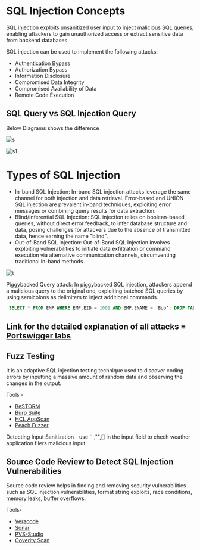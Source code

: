 # SQL Injection Concepts

SQL injection exploits unsanitized user input to inject malicious SQL queries, enabling attackers to gain unauthorized access or extract sensitive data from backend databases.

SQL injection can be used to implement the following attacks:

+ Authentication Bypass
+ Authorization Bypass
+ Information Disclosure
+ Compromised Data Integrity
+ Compromised Availability of Data
+ Remote Code Execution

## SQL Query vs SQL Injection Query

Below Diagrams shows the difference

![s](https://github.com/kr1shna02/CEH-v12/assets/117007783/574e03e7-70dc-4172-8b99-6f97a40d8fb1)

![s1](https://github.com/kr1shna02/CEH-v12/assets/117007783/56c15573-0295-4a0d-8923-6d070df1e2e2)

# Types of SQL Injection

+  In-band SQL Injection:
In-band SQL injection attacks leverage the same channel for both injection and data retrieval. Error-based and UNION SQL injection are prevalent in-band techniques, exploiting error messages or combining query results for data extraction.
+  Blind/Inferential SQL Injection:
SQL injection relies on boolean-based queries, without direct error feedback, to infer database structure and data, posing challenges for attackers due to the absence of transmitted data, hence earning the name "blind".
+  Out-of-Band SQL Injection:
Out-of-Band SQL Injection involves exploiting vulnerabilities to initiate data exfiltration or command execution via alternative communication channels, circumventing traditional in-band methods.

![t](https://github.com/kr1shna02/CEH-v12/assets/117007783/dd6c8b2d-e4cb-429d-aa94-50c1d3d12c2f)

Piggybacked Query attack: In piggybacked SQL injection, attackers append a malicious query to the original one, exploiting batched SQL queries by using semicolons as delimiters to inject additional commands.
```sql
 SELECT * FROM EMP WHERE EMP.EID = 1001 AND EMP.ENAME = ’Bob’; DROP TABLE DEPT;
```
## Link for the detailed explanation of all attacks = [Portswigger labs](https://github.com/kr1shna02/portSwigger-labs/tree/main/SQL%20injection)
## Fuzz Testing 

It is an adaptive SQL injection testing technique used to discover coding errors by inputting a massive amount of random data and observing the changes in the output. 

Tools -
  + [BeSTORM](https://www.beyondsecurity.com)
  + [Burp Suite](https://portswigger.net) 
  + [HCL AppScan](https://www.hcltechsw.com)
  + [Peach Fuzzer](https://sourceforge.net)

Detecting Input Sanitization - use '' ,"",[] in the input field to chech weather application filers malicious input.

## Source Code Review to Detect SQL Injection Vulnerabilities

Source code review helps in finding and removing security vulnerabilities such as SQL injection vulnerabilities, format string exploits, race conditions, memory leaks, buffer overflows.

Tools-
+ [Veracode](https://www.veracode.com)
+ [Sonar](https://sonarsource.com)
+ [PVS-Studio](https://www.viva64.com)
+ [Coverity Scan](https://scan.coverity.com)







